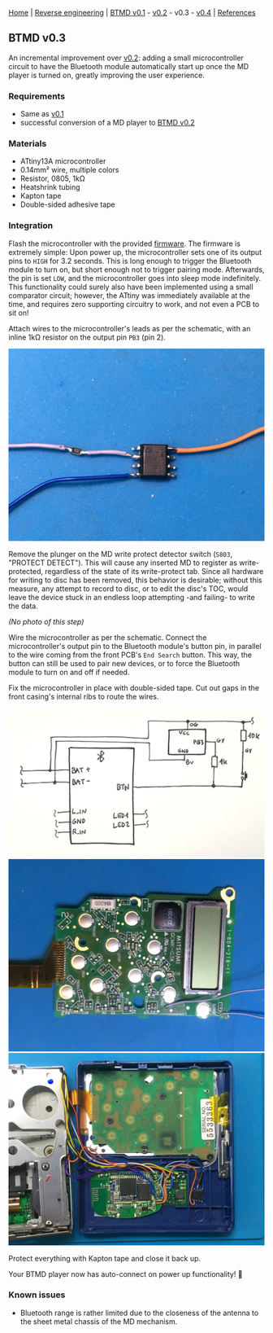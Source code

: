 [Home](readme.md) |
[Reverse engineering](re.md) |
[BTMD v0.1](v0.1.md) -
[v0.2](v0.2.md) -
v0.3 -
[v0.4](v0.4.md) |
[References](refs.md)

## BTMD v0.3

An incremental improvement over [v0.2](v0.2.md): adding a small microcontroller circuit to have the Bluetooth module automatically start up once the MD player is turned on, greatly improving the user experience.

### Requirements

- Same as [v0.1](v0.1.md)
- successful conversion of a MD player to [BTMD v0.2](v0.2.md)

### Materials

- ATtiny13A microcontroller
- 0.14mm² wire, multiple colors
- Resistor, 0805, 1kΩ
- Heatshrink tubing
- Kapton tape
- Double-sided adhesive tape

### Integration

Flash the microcontroller with the provided [firmware](../firmware/main.hex). The firmware is extremely simple: Upon power up, the microcontroller sets one of its output pins to `HIGH` for 3.2 seconds. This is long enough to trigger the Bluetooth module to turn on, but short enough not to trigger pairing mode. Afterwards, the pin is set `LOW`, and the microcontroller goes into sleep mode indefinitely. This functionality could surely also have been implemented using a small comparator circuit; however, the ATtiny was immediately available at the time, and requires zero supporting circuitry to work, and not even a PCB to sit on!

Attach wires to the microcontroller's leads as per the schematic, with an inline 1kΩ resistor on the output pin `PB3` (pin 2).

![](img/v0.3/IMG_5558.jpeg)

Remove the plunger on the MD write protect detector switch (`S803`, "PROTECT DETECT"). This will cause any inserted MD to register as write-protected, regardless of the state of its write-protect tab. Since all hardware for writing to disc has been removed, this behavior is desirable; without this measure, any attempt to record to disc, or to edit the disc's TOC, would leave the device stuck in an endless loop attempting -and failing- to write the data.

*(No photo of this step)*

Wire the microcontroller as per the schematic. Connect the microcontroller's output pin to the Bluetooth module's button pin, in parallel to the wire coming from the front PCB's `End Search` button. This way, the button can still be used to pair new devices, or to force the Bluetooth module to turn on and off if needed.

Fix the microcontroller in place with double-sided tape. Cut out gaps in the front casing's internal ribs to route the wires.

![](img/v0.3/IMG_0772.jpeg)
![](img/v0.3/IMG_5555.jpeg)
![](img/v0.3/IMG_5560.jpeg)

Protect everything with Kapton tape and close it back up.

Your BTMD player now has auto-connect on power up functionality! :tada:

### Known issues

- Bluetooth range is rather limited due to the closeness of the antenna to the sheet metal chassis of the MD mechanism.
